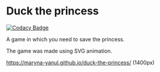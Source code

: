 # Duck the princess

[![Codacy Badge](https://api.codacy.com/project/badge/Grade/bbc2953123cb4189ad4214aaafe986ba)](https://app.codacy.com/app/maryna.yanul/duck-the-princess?utm_source=github.com&utm_medium=referral&utm_content=maryna-yanul/duck-the-princess&utm_campaign=Badge_Grade_Dashboard)

A game in which you need to save the princess.

The game was made using SVG animation.

https://maryna-yanul.github.io/duck-the-princess/ (1400px)
